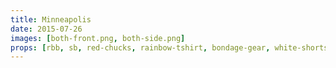 ```yaml
---
title: Minneapolis
date: 2015-07-26
images: [both-front.png, both-side.png]
props: [rbb, sb, red-chucks, rainbow-tshirt, bondage-gear, white-shorts-red-stripe, harley-jacket, sombrero, studded-black-choker, earrings, aviators, pearl-necklace, rainbow-background, guitar, yellow-happy-sticker, green-mic, trumpet, freddie-mustache, orange-happy-sticker]
---
```

